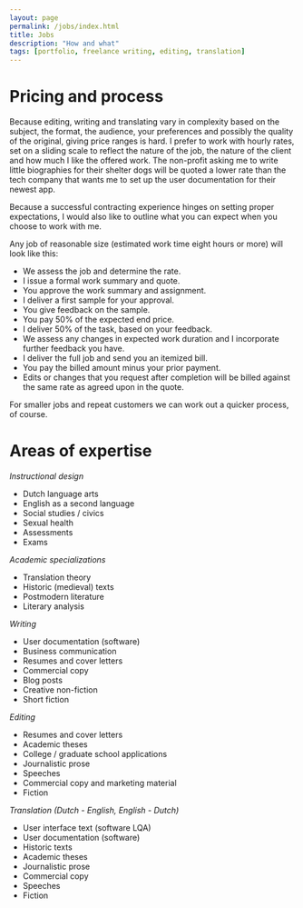 ```yaml
---
layout: page
permalink: /jobs/index.html
title: Jobs
description: "How and what"
tags: [portfolio, freelance writing, editing, translation]
---
```

Pricing and process
=====================
Because editing, writing and translating vary in complexity based on the subject, the format, the audience, your preferences and possibly the 
quality of the original, giving price ranges is hard. I prefer to work with hourly rates, set on a sliding scale to reflect the nature of the job, 
the nature of the client and how much I like the offered work. The non-profit asking me to write little biographies for their shelter dogs 
will be quoted a lower rate than the tech company that wants me to set up the user documentation for their newest app.  

Because a successful contracting experience hinges on setting proper expectations, I would also like to outline what you 
can expect when you choose to work with me.

Any job of reasonable size (estimated work time eight hours or more) will look like this:
 
-	We assess the job and determine the rate.
-	I issue a formal work summary and quote.
-	You approve the work summary and assignment.
-	I deliver a first sample for your approval.
-	You give feedback on the sample.
-	You pay 50% of the expected end price.
-	I deliver 50% of the task, based on your feedback.
-	We assess any changes in expected work duration and I incorporate further feedback you have.
-	I deliver the full job and send you an itemized bill.
-	You pay the billed amount minus your prior payment. 
-	Edits or changes that you request after completion will be billed against the same rate as agreed upon in the quote.

For smaller jobs and repeat customers we can work out a quicker process, of course.

Areas of expertise
==================

_Instructional design_

-	Dutch language arts
-	English as a second language
-	Social studies / civics
-	Sexual health
-	Assessments 
-	Exams

_Academic specializations_

-	Translation theory
-	Historic (medieval) texts
-	Postmodern literature
-	Literary analysis

_Writing_

-	User documentation (software)
-	Business communication
-	Resumes and cover letters
-	Commercial copy
-	Blog posts
-	Creative non-fiction
-	Short fiction

_Editing_

-	Resumes and cover letters
-	Academic theses
-	College / graduate school applications
-	Journalistic prose
-	Speeches
-	Commercial copy and marketing material
-	Fiction

_Translation (Dutch - English, English - Dutch)_

-	User interface text (software LQA)
-	User documentation (software)
-	Historic texts
-	Academic theses
-	Journalistic prose
-	Commercial copy
-	Speeches
-	Fiction